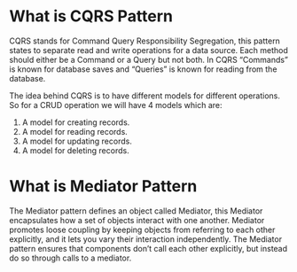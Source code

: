 # What is CQRS Pattern
CQRS stands for Command Query Responsibility Segregation, this pattern states to separate read and write operations for a data source. Each method should either be a Command or a Query but not both. In CQRS “Commands” is known for database saves and “Queries” is known for reading from the database.

The idea behind CQRS is to have different models for different operations. So for a CRUD operation we will have 4 models which are:

1. A model for creating records.
2. A model for reading records.
3. A model for updating records.
4. A model for deleting records.

# What is Mediator Pattern
The Mediator pattern defines an object called Mediator, this Mediator encapsulates how a set of objects interact with one another. 
Mediator promotes loose coupling by keeping objects from referring to each other explicitly, and it lets you vary their interaction independently.
The Mediator pattern ensures that components don’t call each other explicitly, but instead do so through calls to a mediator.
